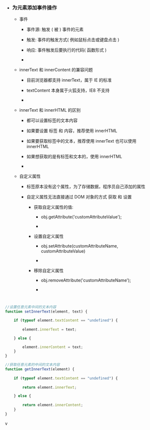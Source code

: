 * ### 为元素添加事件操作

    * 事件
    
        * 事件源: 触发 ( 被 ) 事件的元素
        
        * 触发: 事件的触发方式( 例如鼠标点击或键盘点击 )
        
        * 响应: 事件触发后要执行的代码( 函数形式 )
        
        * 

    * innerText 和 innerContent 的兼容问题
    
        * 目前浏览器都支持 innerText，属于 IE 的标准
        
        * textContent 本身属于火狐支持，IE8 不支持
        
        *    
    
    * innerText 和 innerHTML 的区别
    
        * 都可以设置标签的文本内容
        
        * 如果要设置 标签 和 内容，推荐使用 innerHTML
        
        * 如果要获取标签中的文本，推荐使用 innerText 也可以使用 innerHTML
        
        * 如果想获取的是有标签和文本的，使用 innerHTML
        
        * 

    * 自定义属性
    
        * 标签原本没有这个属性，为了存储数据，程序员自己添加的属性
        
        * 自定义属性无法直接通过 DOM 对象的方式 获取 和 设置
        
            * 获取自定义属性的值: 
            
                * obj.getAttribute('customAttributeValue');
                
                * 
            
            * 设置自定义属性
            
                * obj.setAttribute(customAttributeName, customAttributeValue)
                
                * 
                
            * 移除自定义属性
            
                * obj.removeAttribute('customAttributeName');
                
                * 

```javascript


//设置任意元素中间的文本内容
function setInnerText(element, text) {

    if (typeof element.textContent == "undefined") {
    
        element.innerText = text;

    } else {

        element.innerContent = text;
    }
}

//获取任意元素的中间的文本内容
function getInnerText(element) {
    
    if (typeof element.textContent == "undefined") {
    
        return element.innerText;

    } else {
    
        return element.innerContent;
    }
}


```


v